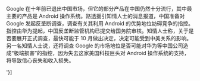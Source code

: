 Google 在十年前已退出中国市场，但它的部分产品在中国仍然十分流行，其中最主要的产品是 Android 操作系统。路透援引知情人士的消息报道，中国准备对 Google 发起反垄断调查，调查有关其利用 Android 的优势地位妨碍竞争的指控。指控由华为提起，中国反垄断监管机构已提交给国务院审核。知情人士称，关于是否要展开正式调查，最快可能于 10 月做出决定，决定可能受到中美关系的影响。另一名知情人士说，还将调查 Google 的市场地位是否可能对华为等中国公司造成“极端损害”的指控，因为失去这家美国科技巨头对 Android 操作系统的支持，将导致信心丧失和收入损失。

'}]